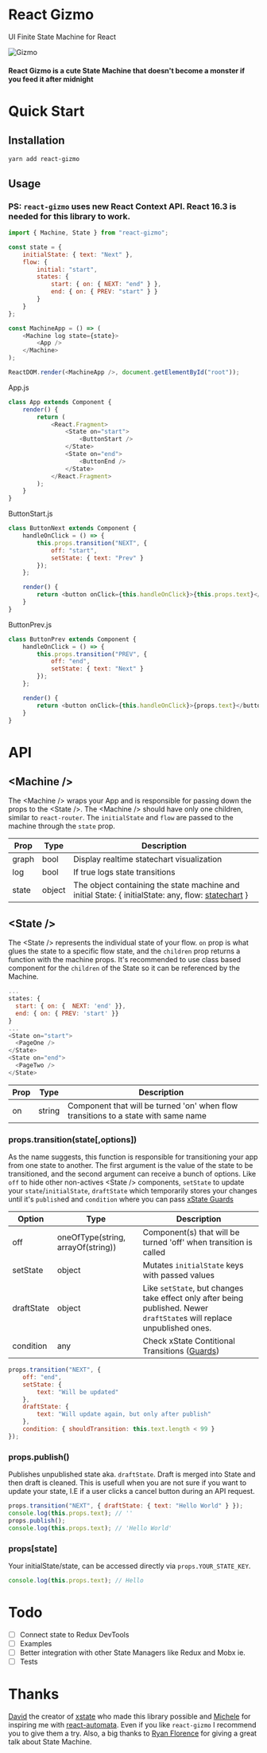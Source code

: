# React Gizmo

UI Finite State Machine for React

![Gizmo](https://78.media.tumblr.com/7e86a0e90f263f2c1da0bc2f01b91d9a/tumblr_of8yz2A9Tk1rp0vkjo1_500.gif)

#### React Gizmo is a cute State Machine that doesn't become a monster if you feed it after midnight

# Quick Start

## Installation

```sh
yarn add react-gizmo
```

## Usage

### PS: `react-gizmo` uses new React Context API. React 16.3 is needed for this library to work.

```js
import { Machine, State } from "react-gizmo";

const state = {
	initialState: { text: "Next" },
	flow: {
		initial: "start",
		states: {
			start: { on: { NEXT: "end" } },
			end: { on: { PREV: "start" } }
		}
	}
};

const MachineApp = () => (
	<Machine log state={state}>
		<App />
	</Machine>
);

ReactDOM.render(<MachineApp />, document.getElementById("root"));
```

App.js

```js
class App extends Component {
	render() {
		return (
			<React.Fragment>
				<State on="start">
					<ButtonStart />
				</State>
				<State on="end">
					<ButtonEnd />
				</State>
			</React.Fragment>
		);
	}
}
```

ButtonStart.js

```js
class ButtonNext extends Component {
	handleOnClick = () => {
		this.props.transition("NEXT", {
			off: "start",
			setState: { text: "Prev" }
		});
	};

	render() {
		return <button onClick={this.handleOnClick}>{this.props.text}</button>;
	}
}
```

ButtonPrev.js

```js
class ButtonPrev extends Component {
	handleOnClick = () => {
		this.props.transition("PREV", {
			off: "end",
			setState: { text: "Next" }
		});
	};

	render() {
		return <button onClick={this.handleOnClick}>{props.text}</button>;
	}
}
```

# API

## &lt;Machine /&gt;

The &lt;Machine /&gt; wraps your App and is responsible for passing down the props to the &lt;State /&gt;. The &lt;Machine /&gt; should have only one children, similar to `react-router`. The `initialState` and `flow` are passed to the machine through the `state` prop.

| Prop  | Type   | Description                                                                                                                                       |
| ----- | ------ | ------------------------------------------------------------------------------------------------------------------------------------------------- |
| graph | bool   | Display realtime statechart visualization                                                                                                         |
| log   | bool   | If true logs state transitions                                                                                                                    |
| state | object | The object containing the state machine and initial State: { initialState: any, flow: [statechart](http://davidkpiano.github.io/xstate/docs/#/) } |

## &lt;State /&gt;

The &lt;State /&gt; represents the individual state of your flow. `on` prop is what glues the state to a specific flow state, and the `children` prop returns a function with the machine props. It's recommended to use class based component for the `children` of the State so it can be referenced by the Machine.

```js
...
states: {
  start: { on: {  NEXT: 'end' }},
  end: { on: { PREV: 'start' }}
}
...
<State on="start">
  <PageOne />
</State>
<State on="end">
  <PageTwo />
</State>
```

| Prop | Type   | Description                                                                        |
| ---- | ------ | ---------------------------------------------------------------------------------- |
| on   | string | Component that will be turned 'on' when flow transitions to a state with same name |

### props.transition(state[,options])

As the name suggests, this function is responsible for transitioning your app from one state to another. The first argument is the value of the state to be transitioned, and the second argument can receive a bunch of options. Like `off` to hide other non-actives &lt;State /&gt; components, `setState` to update your `state`/`initialState`, `draftState` which temporarily stores your changes until it's `publish`ed and `condition` where you can pass [xState Guards](http://davidkpiano.github.io/xstate/docs/#/guides/guards)

| Option     | Type                               | Description                                                                                                             |
| ---------- | ---------------------------------- | ----------------------------------------------------------------------------------------------------------------------- |
| off        | oneOfType(string, arrayOf(string)) | Component(s) that will be turned 'off' when transition is called                                                        |
| setState   | object                             | Mutates `initialState` keys with passed values                                                                          |
| draftState | object                             | Like `setState`, but changes take effect only after being published. Newer `draftState`s will replace unpublished ones. |
| condition  | any                                | Check xState Contitional Transitions ([Guards](http://davidkpiano.github.io/xstate/docs/#/guides/guards))               |

```js
props.transition("NEXT", {
	off: "end",
	setState: {
		text: "Will be updated"
	},
	draftState: {
		text: "Will update again, but only after publish"
	},
	condition: { shouldTransition: this.text.length < 99 }
});
```

### props.publish()

Publishes unpublished state aka. `draftState`. Draft is merged into State and then draft is cleaned. This is usefull when you are not sure if you want to update your state, I.E if a user clicks a cancel button during an API request.

```js
props.transition("NEXT", { draftState: { text: "Hello World" } });
console.log(this.props.text); // ''
props.publish();
console.log(this.props.text); // 'Hello World'
```

### props[state]

Your initialState/state, can be accessed directly via `props.YOUR_STATE_KEY`.

```js
console.log(this.props.text); // Hello
```

# Todo

*   [ ] Connect state to Redux DevTools
*   [ ] Examples
*   [ ] Better integration with other State Managers like Redux and Mobx ie.
*   [ ] Tests

# Thanks

[David](https://twitter.com/DavidKPiano) the creator of [xstate](https://github.com/davidkpiano/xstate) who made this library possible and [Michele](https://twitter.com/MicheleBertoli) for inspiring me with [react-automata](https://github.com/MicheleBertoli/react-automata). Even if you like `react-gizmo` I recommend you to give them a try.
Also, a big thanks to [Ryan Florence](https://twitter.com/ryanflorence) for giving a great talk about State Machine.
